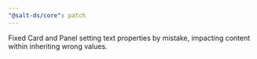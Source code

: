```yaml
---
"@salt-ds/core": patch
---
```


Fixed Card and Panel setting text properties by mistake, impacting content within inheriting wrong values.
